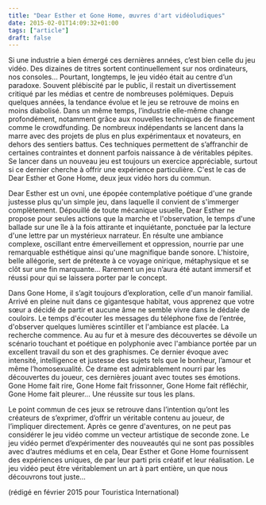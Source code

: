 ```yaml
---
title: "Dear Esther et Gone Home, œuvres d'art vidéoludiques"
date: 2015-02-01T14:09:32+01:00
tags: ["article"]
draft: false
---
```


Si une industrie a bien émergé ces dernières années, c’est bien celle du jeu vidéo. Des dizaines de titres sortent continuellement sur nos ordinateurs, nos consoles… Pourtant, longtemps, le jeu vidéo était au centre d’un paradoxe. Souvent plébiscité par le public, il restait un divertissement critiqué par les médias et centre de nombreuses polémiques. Depuis quelques années, la tendance évolue et le jeu se retrouve de moins en moins diabolisé. Dans un même temps, l’industrie elle-même change profondément, notamment grâce aux nouvelles techniques de financement comme le crowdfunding. De nombreux indépendants se lancent dans la marre avec des projets de plus en plus expérimentaux et novateurs, en dehors des sentiers battus. Ces techniques permettent de s’affranchir de certaines contraintes et donnent parfois naissance à de véritables pépites. Se lancer dans un nouveau jeu est toujours un exercice appréciable, surtout si ce dernier cherche à offrir une expérience particulière. C'est le cas de Dear Esther et Gone Home, deux jeux vidéo hors du commun.

Dear Esther est un ovni, une épopée contemplative poétique d'une grande justesse plus qu'un simple jeu, dans laquelle il convient de s'immerger complètement. Dépouillé de toute mécanique usuelle, Dear Esther ne propose pour seules actions que la marche et l'observation, le temps d'une ballade sur une île à la fois attirante et inquiétante, ponctuée par la lecture d'une lettre par un mystérieux narrateur. En résulte une ambiance complexe, oscillant entre émerveillement et oppression, nourrie par une remarquable esthétique ainsi qu'une magnifique bande sonore. L'histoire, belle allégorie, sert de prétexte à ce voyage onirique, métaphysique et se clôt sur une fin marquante… Rarement un jeu n’aura été autant immersif et réussi pour qui se laissera porter par le concept.

Dans Gone Home, il s’agit toujours d’exploration, celle d'un manoir familial. Arrivé en pleine nuit dans ce gigantesque habitat, vous apprenez que votre sœur a décidé de partir et aucune âme ne semble vivre dans le dédale de couloirs. Le temps d'écouter les messages du téléphone fixe de l’entrée, d'observer quelques lumières scintiller et l'ambiance est placée. La recherche commence. Au au fur et à mesure des découvertes se dévoile un scénario touchant et poétique en polyphonie avec l'ambiance portée par un excellent travail du son et des graphismes. Ce dernier évoque avec intensité, intelligence et justesse des sujets tels que le bonheur, l’amour et même l’homosexualité. Ce drame est admirablement nourri par les découvertes du joueur, ces dernières jouant avec toutes ses émotions. Gone Home fait rire, Gone Home fait frissonner, Gone Home fait réfléchir, Gone Home fait pleurer… Une réussite sur tous les plans.

Le point commun de ces jeux se retrouve dans l’intention qu’ont les créateurs de s’exprimer, d’offrir un véritable contenu au joueur, de l’impliquer directement. Après ce genre d'aventures, on ne peut pas considérer le jeu vidéo comme un vecteur artistique de seconde zone. Le jeu vidéo permet d’expérimenter des nouveautés qui ne sont pas possibles avec d’autres médiums et en cela, Dear Esther et Gone Home fournissent des expériences uniques, de par leur parti pris créatif et leur réalisation. Le jeu vidéo peut être véritablement un art à part entière, un que nous découvrons tout juste…

(rédigé en février 2015 pour Touristica International)

